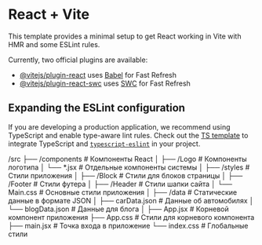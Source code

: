# React + Vite

This template provides a minimal setup to get React working in Vite with HMR and some ESLint rules.

Currently, two official plugins are available:

- [@vitejs/plugin-react](https://github.com/vitejs/vite-plugin-react/blob/main/packages/plugin-react/README.md) uses [Babel](https://babeljs.io/) for Fast Refresh
- [@vitejs/plugin-react-swc](https://github.com/vitejs/vite-plugin-react-swc) uses [SWC](https://swc.rs/) for Fast Refresh

## Expanding the ESLint configuration

If you are developing a production application, we recommend using TypeScript and enable type-aware lint rules. Check out the [TS template](https://github.com/vitejs/vite/tree/main/packages/create-vite/template-react-ts) to integrate TypeScript and [`typescript-eslint`](https://typescript-eslint.io) in your project.


/src
├── /components             # Компоненты React
│   ├── /Logo              # Компоненты логотипа
│   └── *.jsx              # Отдельные компоненты системы
│
├── /styles                # Стили приложения
│   ├── /Block            # Стили для блоков страницы
│   ├── /Footer           # Стили футера
│   ├── /Header           # Стили шапки сайта
│   └── Main.css          # Основные стили приложения
│
├── /data                  # Статические данные в формате JSON
│   ├── carData.json      # Данные об автомобилях
│   └── blogData.json     # Данные для блога
│
├── App.jsx                # Корневой компонент приложения
├── App.css                # Стили для корневого компонента
├── main.jsx               # Точка входа в приложение
└── index.css              # Глобальные стили


